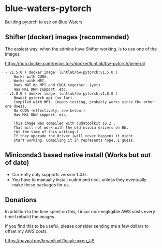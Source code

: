 # blue-waters-pytorch
Building pytorch to use on Blue Waters.

## Shifter (docker) images (recommended)

The easiest way, when the admins have Shifter working, is to use one of the images.

https://hub.docker.com/repository/docker/luntlab/bw-pytorch/general

    - v1.5.0 ( docker image: luntlab/bw-pytorch:v1.5.0 )
        Works with CUDA.
        Works with MPI.
        Does NOT do MPI and CUDA together. (yet)
        Has MKL DNN support. etc.
    - v1.8.0 ( docker image: luntlab/bw-pytorch:v1.8.0 )
        Newest pytorch api (so far).
        Compiled with MPI. (needs testing, probably works since the other one does).
        No CUDA (effectively, see below.)
        Has MKL DNN support. etc.
        
        This image was compiled with cudatoolkit 10.2 .
        That will not work with the old nvidia drivers on BW.
        (At the time of this writing.)
        If they upgrade the driver (will never happen) it might
        start working. Compiling it in represents hope, I guess.
        
        



## Miniconda3 based native install (Works but out of date)


- Currently only supports version 1.4.0 .
- You have to manually install cudnn and nccl, unless they eventually make these packages for us.

## Donations
In addition to the time spent on this, I incur non-negligible AWS costs every time I rebuild the images.

If you find this to be useful, please consider sending me a few dollars to offset my AWS costs.

https://paypal.me/bryanjlunt?locale.x=en_US
